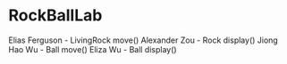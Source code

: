 # RockBallLab
Elias Ferguson - LivingRock move()
Alexander Zou - Rock display()
Jiong Hao Wu - Ball move()
Eliza Wu - Ball display()
